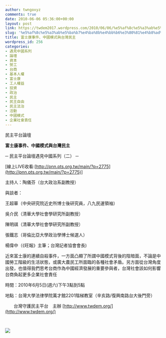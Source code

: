 ```yaml
---
author: twngoxyz
comments: true
date: 2010-06-06 05:36:00+00:00
layout: post
link: https://twdem2017.wordpress.com/2010/06/06/%e5%af%8c%e5%a3%ab%e5%ba%b7%e4%ba%8b%e4%bb%b6%e3%80%81%e4%b8%ad%e5%9c%8b%e6%a8%a1%e5%bc%8f%e8%88%87%e5%8f%b0%e7%81%a3%e6%b0%91%e4%b8%bb/
slug: '%e5%af%8c%e5%a3%ab%e5%ba%b7%e4%ba%8b%e4%bb%b6%e3%80%81%e4%b8%ad%e5%9c%8b%e6%a8%a1%e5%bc%8f%e8%88%87%e5%8f%b0%e7%81%a3%e6%b0%91%e4%b8%bb'
title: 富士康事件、中國模式與台灣民主
wordpress_id: 256
categories:
- 遇見中國系列
- 論壇
- 資本
- 勞工
- 台商
- 基本人權
- 富士康
- 工人權益
- 投資
- 政治
- 民主
- 民主自由
- 民主法治
- 活動
- 中國模式
- 企業社會責任
---
```


民主平台論壇

  


  


**富士康事件、中國模式與台灣民主**

─ 民主平台論壇遇見中國系列（二） ─

[線上LIVE收看:[http://pnn.pts.org.tw/main/?p=2775](http://pnn.pts.org.tw/main/?p=2775)]

主持人：陶儀芬（台大政治系副教授）

與談者：

王超華（中央研究院近史所博士後研究員，八九民運領袖）       

吳介民（清華大學社會學研究所副教授）

陳明祺（清華大學社會學研究所副教授）

張鐵志（哥倫比亞大學政治學博士候選人）

楊偉中（《旺報》主筆；台灣記者協會會長)

近來富士康的連續自殺事件，一方面凸顯了所謂中國模式背後的陰暗面，不論是中國勞工階級的生活狀態，或廣大農民工所面臨的各種社會矛盾。另方面從台灣角度出發，也值得我們思考台商作為中國經濟發展的重要參與者，台灣社會該如何影響台商負起更多企業社會責任

  


時間：2010年6月5日(週六)下午3點到5點

地點：台灣大學法律學院萬才館2201階梯教室（辛亥路/復興南路台大後門旁）

  


       台灣守護民主平台　主辦 [http://www.twdem.org/](http://www.twdem.org/)

     

[![](http://www.twdem.org/_/rsrc/1275462340359/home/%E6%9C%83%E5%A0%B4%E6%B5%B7%E5%A0%B1%EF%BC%BFB4_.jpg)](http://www.twdem.org/home/%E6%9C%83%E5%A0%B4%E6%B5%B7%E5%A0%B1%EF%BC%BFB4_.jpg?attredirects=0)
